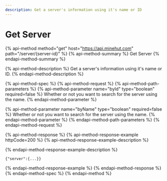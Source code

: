 ```yaml
---
description: Get a server's information using it's name or ID
---
```


# Get Server

{% api-method method="get" host="https://api.minehut.com" path="/server/{server-id}" %}
{% api-method-summary %}
Get Server
{% endapi-method-summary %}

{% api-method-description %}
Get a server's information using it's name or ID.
{% endapi-method-description %}

{% api-method-spec %}
{% api-method-request %}
{% api-method-path-parameters %}
{% api-method-parameter name="byId" type="boolean" required=false %}
Whether or not you want to search for the server using the name.
{% endapi-method-parameter %}

{% api-method-parameter name="byName" type="boolean" required=false %}
Whether or not you want to search for the server using the name.
{% endapi-method-parameter %}
{% endapi-method-path-parameters %}
{% endapi-method-request %}

{% api-method-response %}
{% api-method-response-example httpCode=200 %}
{% api-method-response-example-description %}

{% endapi-method-response-example-description %}

```
{"server":{...}}
```
{% endapi-method-response-example %}
{% endapi-method-response %}
{% endapi-method-spec %}
{% endapi-method %}

